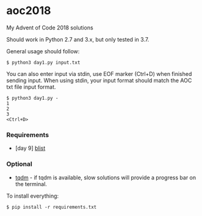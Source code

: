 # aoc2018
My Advent of Code 2018 solutions

Should work in Python 2.7 and 3.x, but only tested in 3.7.

General usage should follow:
```
$ python3 day1.py input.txt
```

You can also enter input via stdin, use EOF marker (Ctrl+D) when finished sending input.
When using stdin, your input format should match the AOC txt file input format.
```
$ python3 day1.py -
1
2
3
<Ctrl+D>
```

### Requirements

- \[day 9\] [blist](http://stutzbachenterprises.com/blist/)

### Optional

- [tqdm](https://github.com/tqdm/tqdm) - if tqdm is available, slow solutions will provide a progress bar on the terminal.

To install everything:
```
$ pip install -r requirements.txt
```
